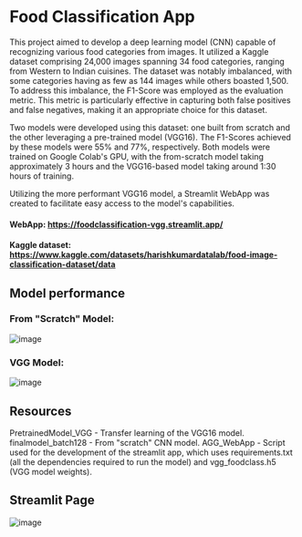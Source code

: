 # Food Classification App
This project aimed to develop a deep learning model (CNN) capable of recognizing various food categories from images. It utilized a Kaggle dataset comprising 24,000 images spanning 34 food categories, ranging from Western to Indian cuisines.
The dataset was notably imbalanced, with some categories having as few as 144 images while others boasted 1,500. To address this imbalance, the F1-Score was employed as the evaluation metric. This metric is particularly effective in capturing both false positives and false negatives, making it an appropriate choice for this dataset.

Two models were developed using this dataset: one built from scratch and the other leveraging a pre-trained model (VGG16). The F1-Scores achieved by these models were 55% and 77%, respectively. Both models were trained on Google Colab's GPU, with the from-scratch model taking approximately 3 hours and the VGG16-based model taking around 1:30 hours of training.

Utilizing the more performant VGG16 model, a Streamlit WebApp was created to facilitate easy access to the model's capabilities.


#### WebApp: https://foodclassification-vgg.streamlit.app/

#### Kaggle dataset: https://www.kaggle.com/datasets/harishkumardatalab/food-image-classification-dataset/data

## Model performance
### From "Scratch" Model:

![image](https://github.com/malasiaa/FoodClassificationCNN_Streamlit/assets/144847430/301d06ae-86b3-4b75-8847-70177c4d28e4)

### VGG Model:

![image](https://github.com/malasiaa/FoodClassificationCNN_Streamlit/assets/144847430/ec7a011e-ea47-43fd-a564-70a1c2bc9e29)


## Resources
PretrainedModel_VGG - Transfer learning of the VGG16 model.
finalmodel_batch128 - From "scratch" CNN model.
AGG_WebApp - Script used for the development of the streamlit app, which uses requirements.txt (all the dependencies required to run the model) and vgg_foodclass.h5 (VGG model weights). 

## Streamlit Page
![image](https://github.com/malasiaa/FoodClassificationCNN_Streamlit/assets/144847430/2c05aed1-3c5f-432e-884e-d1d847e11fd6)






